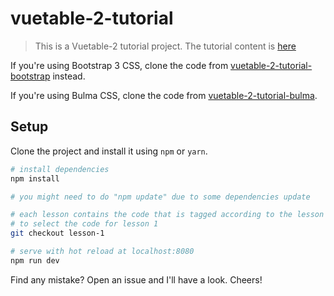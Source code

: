 # vuetable-2-tutorial

> This is a Vuetable-2 tutorial project. The tutorial content is [here](./doc/README.md)

If you're using Bootstrap 3 CSS, clone the code from [vuetable-2-tutorial-bootstrap](https://github.com/ratiw/vuetable-2-tutorial-bootstrap) instead.

If you're using Bulma CSS, clone the code from [vuetable-2-tutorial-bulma](https://github.com/ratiw/vuetable-2-tutorial-bulma).

## Setup

Clone the project and install it using `npm` or `yarn`.

``` bash
# install dependencies
npm install

# you might need to do "npm update" due to some dependencies update

# each lesson contains the code that is tagged according to the lesson itself.
# to select the code for lesson 1
git checkout lesson-1

# serve with hot reload at localhost:8080
npm run dev

```


Find any mistake? Open an issue and I'll have a look. Cheers!
